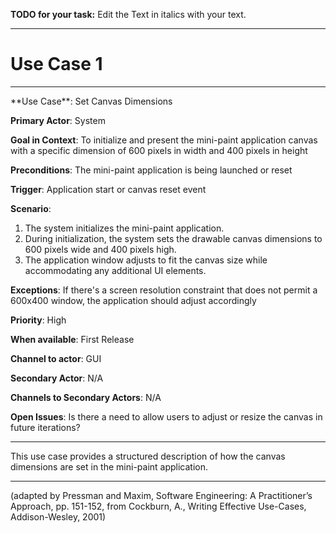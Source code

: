 **TODO for your task:** Edit the Text in italics with your text.

<hr>

# Use Case 1

<hr>
**Use Case**:  Set Canvas Dimensions

**Primary Actor**: System

**Goal in Context**: To initialize and present the mini-paint application canvas with a specific dimension of 600 pixels in width and 400 pixels in height

**Preconditions**: The mini-paint application is being launched or reset

**Trigger**: Application start or canvas reset event

**Scenario**: 

1. The system initializes the mini-paint application.
2. During initialization, the system sets the drawable canvas dimensions to 600 pixels wide and 400 pixels high.
3. The application window adjusts to fit the canvas size while accommodating any additional UI elements.

**Exceptions**: If there's a screen resolution constraint that does not permit a 600x400 window, the application should adjust accordingly

**Priority**: High

**When available**: First Release

**Channel to actor**: GUI

**Secondary Actor**: N/A

**Channels to Secondary Actors**:  N/A

**Open Issues**:  Is there a need to allow users to adjust or resize the canvas in future iterations?

------

This use case provides a structured description of how the canvas dimensions are set in the mini-paint application.

<hr>



(adapted by Pressman and Maxim, Software Engineering: A Practitioner’s Approach, pp. 151-152, from Cockburn,
A., Writing Effective Use-Cases, Addison-Wesley, 2001)
